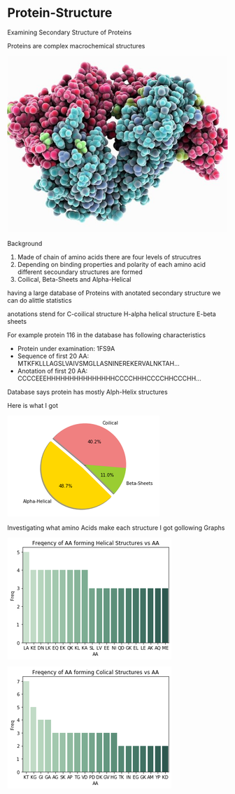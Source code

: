 # Protein-Structure
Examining Secondary Structure of Proteins

Proteins are complex macrochemical structures

![GitHub Logo](/test.jpg)

Background
1. Made of chain of amino acids there are four levels of strucutres
2. Depending on binding properties and polarity of each amino acid different secoundary structures are formed
3. Coilical, Beta-Sheets and Alpha-Helical




having a large database of Proteins with anotated secondary structure we can do alittle statistics

anotations stend for 
C-coilical structure
H-alpha helical structure 
E-beta sheets 

For example protein 116 in the database has following characteristics

 - Protein under examination: 1FS9A
 - Sequence of first 20 AA:   MTKFKLLLAGSLVAIVSMGLLASNINEREKERVALNKTAH...
 - Anotation of first 20 AA:  CCCCEEEHHHHHHHHHHHHHHHCCCCHHHCCCCHHCCCHH...

Database says protein has mostly Alph-Helix structures

Here is what I got 

![GitHub Logo](/download.png)

Investigating what amino Acids make each structure I got gollowing Graphs 

![GitHub Logo](/download_1.png)

![GitHub Logo](/download_2.png)
